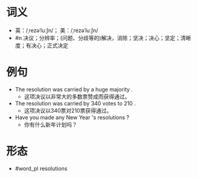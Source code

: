 # 词义
- 英：/ˌrezəˈluːʃn/； 美：/ˌrezəˈluːʃn/
- #n 决议；分辨率；(问题、分歧等的)解决，消除；坚决；决心；坚定；清晰度；有决心；正式决定
# 例句
- The resolution was carried by a huge majority .
	- 这项决议以非常大的多数票赞成而获得通过。
- The resolution was carried by 340 votes to 210 .
	- 这项决议以340票对210票获得通过。
- Have you made any New Year 's resolutions ?
	- 你有什么新年计划吗？
# 形态
- #word_pl resolutions
